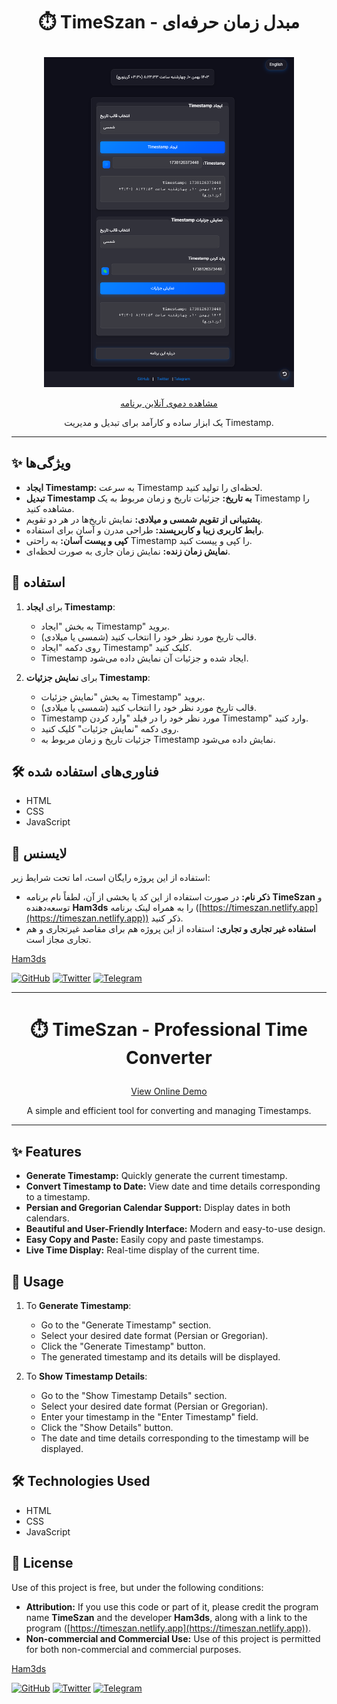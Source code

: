 # <p align="center">⏱️ TimeSzan - مبدل زمان حرفه‌ای</p>

<p align="center">
  <a href="https://timeszan.netlify.app">
    <img src="1738126557808.png" alt="تصویر برنامه TimeSzan" width="400">
  </a>
</p>

<p align="center">
  <a href="https://timeszan.netlify.app">
    مشاهده دموی آنلاین برنامه
  </a>
</p>

<p align="center">
  یک ابزار ساده و کارآمد برای تبدیل و مدیریت Timestamp.
</p>

---

## ✨ ویژگی‌ها

* **ایجاد Timestamp:** به سرعت Timestamp لحظه‌ای را تولید کنید.
* **تبدیل Timestamp به تاریخ:** جزئیات تاریخ و زمان مربوط به یک Timestamp را مشاهده کنید.
* **پشتیبانی از تقویم شمسی و میلادی:** نمایش تاریخ‌ها در هر دو تقویم.
* **رابط کاربری زیبا و کاربرپسند:** طراحی مدرن و آسان برای استفاده.
* **کپی و پیست آسان:** به راحتی Timestamp را کپی و پیست کنید.
* **نمایش زمان زنده:** نمایش زمان جاری به صورت لحظه‌ای.

## 🚀 استفاده

1. برای **ایجاد Timestamp**:
   - به بخش "ایجاد Timestamp" بروید.
   - قالب تاریخ مورد نظر خود را انتخاب کنید (شمسی یا میلادی).
   - روی دکمه "ایجاد Timestamp" کلیک کنید.
   - Timestamp ایجاد شده و جزئیات آن نمایش داده می‌شود.

2. برای **نمایش جزئیات Timestamp**:
   - به بخش "نمایش جزئیات Timestamp" بروید.
   - قالب تاریخ مورد نظر خود را انتخاب کنید (شمسی یا میلادی).
   - Timestamp مورد نظر خود را در فیلد "وارد کردن Timestamp" وارد کنید.
   - روی دکمه "نمایش جزئیات" کلیک کنید.
   - جزئیات تاریخ و زمان مربوط به Timestamp نمایش داده می‌شود.

## 🛠️ فناوری‌های استفاده شده

* HTML
* CSS
* JavaScript


## 📄 لایسنس

استفاده از این پروژه رایگان است، اما تحت شرایط زیر:

* **ذکر نام:** در صورت استفاده از این کد یا بخشی از آن، لطفاً نام برنامه **TimeSzan** و توسعه‌دهنده **Ham3ds** را به همراه لینک برنامه ([https://timeszan.netlify.app](https://timeszan.netlify.app)) ذکر کنید.
* **استفاده غیر تجاری و تجاری:** استفاده از این پروژه هم برای مقاصد غیرتجاری و هم تجاری مجاز است.




[Ham3ds](https://github.com/Ham3d-s)

[![GitHub](https://img.shields.io/badge/GitHub-%2312100E.svg?style=for-the-badge&logo=github&logoColor=white)](https://github.com/Ham3d-s)
[![Twitter](https://img.shields.io/badge/Twitter-%231DA1F2.svg?style=for-the-badge&logo=Twitter&logoColor=white)](https://x.com/ham3ds_)
[![Telegram](https://img.shields.io/badge/Telegram-%232CA5E0.svg?style=for-the-badge&logo=telegram&logoColor=white)](https://t.me/Ham3ds)



---

# <p align="center">⏱️ TimeSzan - Professional Time Converter</p>

<p align="center">
  <a href="https://timeszan.netlify.app">
  </a>
</p>

<p align="center">
  <a href="https://timeszan.netlify.app">
    View Online Demo
  </a>
</p>

<p align="center">
  A simple and efficient tool for converting and managing Timestamps.
</p>

---

## ✨ Features

* **Generate Timestamp:** Quickly generate the current timestamp.
* **Convert Timestamp to Date:** View date and time details corresponding to a timestamp.
* **Persian and Gregorian Calendar Support:** Display dates in both calendars.
* **Beautiful and User-Friendly Interface:** Modern and easy-to-use design.
* **Easy Copy and Paste:** Easily copy and paste timestamps.
* **Live Time Display:** Real-time display of the current time.

## 🚀 Usage

1. To **Generate Timestamp**:
   - Go to the "Generate Timestamp" section.
   - Select your desired date format (Persian or Gregorian).
   - Click the "Generate Timestamp" button.
   - The generated timestamp and its details will be displayed.

2. To **Show Timestamp Details**:
   - Go to the "Show Timestamp Details" section.
   - Select your desired date format (Persian or Gregorian).
   - Enter your timestamp in the "Enter Timestamp" field.
   - Click the "Show Details" button.
   - The date and time details corresponding to the timestamp will be displayed.

## 🛠️ Technologies Used

* HTML
* CSS
* JavaScript


## 📄 License

Use of this project is free, but under the following conditions:

* **Attribution:** If you use this code or part of it, please credit the program name **TimeSzan** and the developer **Ham3ds**, along with a link to the program ([https://timeszan.netlify.app](https://timeszan.netlify.app)).
* **Non-commercial and Commercial Use:**  Use of this project is permitted for both non-commercial and commercial purposes.



[Ham3ds](https://github.com/Ham3d-s)

[![GitHub](https://img.shields.io/badge/GitHub-%2312100E.svg?style=for-the-badge&logo=github&logoColor=white)](https://github.com/Ham3d-s)
[![Twitter](https://img.shields.io/badge/Twitter-%231DA1F2.svg?style=for-the-badge&logo=Twitter&logoColor=white)](https://x.com/ham3ds_)
[![Telegram](https://img.shields.io/badge/Telegram-%232CA5E0.svg?style=for-the-badge&logo=telegram&logoColor=white)](https://t.me/Ham3ds)
